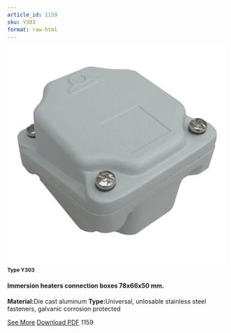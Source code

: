 ```yaml
---
article_id: 1159
sku: Y303
format: raw-html
---
```

 <img src="../new-images/Y303.jpg" class="card-imgs mb-2">
 <small class="text-grey mb-2"><b>Type Y303</b> </small>
 <h4>Immersion heaters connection boxes 78x66x50 mm.</h4>
 <p><b>Material:</b>Die cast aluminum
 <b>Type:</b>Universal, unlosable stainless steel fasteners, galvanic corrosion protected</p>
 <div class="btns">
 <a href="immersion-heaters-Type-y303.html" class="btn-red">See More</a>
 <a href="pdf/2-126-127Immersion heaters connection boxes aluminium 78x66x5020130606.pdf" target="_blank" class="btn-red">Download PDF</a>
 <!-- <a href="http://www.ultimheat.com/cat2.html" class="access-link" target="_blank"> Access full catalogue <i class="fa fa-external-link" aria-hidden="true"></i> </a> -->
 <span class="number-btn">1159</span>
 </div>
 
